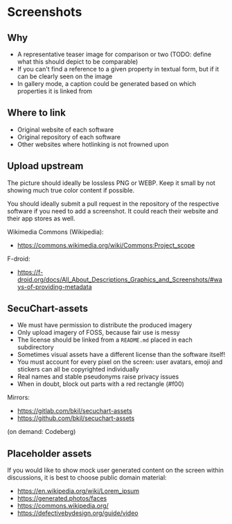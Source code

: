 # Screenshots

## Why

* A representative teaser image for comparison or two (TODO: define what this should depict to be comparable)
* If you can't find a reference to a given property in textual form, but if it can be clearly seen on the image
* In gallery mode, a caption could be generated based on which properties it is linked from

## Where to link

* Original website of each software
* Original repository of each software
* Other websites where hotlinking is not frowned upon

## Upload upstream

The picture should ideally be lossless PNG or WEBP. Keep it small by not showing much true color content if possible.

You should ideally submit a pull request in the repository of the respective software if you need to add a screenshot. It could reach their website and their app stores as well.

Wikimedia Commons (Wikipedia):

* https://commons.wikimedia.org/wiki/Commons:Project_scope

F-droid:

* https://f-droid.org/docs/All_About_Descriptions_Graphics_and_Screenshots/#ways-of-providing-metadata

## SecuChart-assets

* We must have permission to distribute the produced imagery
* Only upload imagery of FOSS, because fair use is messy
* The license should be linked from a `README.md` placed in each subdirectory
* Sometimes visual assets have a different license than the software itself!
* You must account for every pixel on the screen: user avatars, emoji and stickers can all be copyrighted individually
* Real names and stable pseudonyms raise privacy issues
* When in doubt, block out parts with a red rectangle (#f00)

Mirrors:

* https://gitlab.com/bkil/secuchart-assets
* https://github.com/bkil/secuchart-assets

(on demand: Codeberg)

## Placeholder assets

If you would like to show mock user generated content on the screen within discussions, it is best to choose public domain material:

* https://en.wikipedia.org/wiki/Lorem_ipsum
* https://generated.photos/faces
* https://commons.wikipedia.org/
* https://defectivebydesign.org/guide/video
